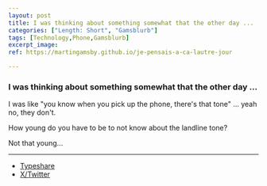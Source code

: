 ```yaml
---
layout: post
title: I was thinking about something somewhat that the other day ...
categories: ["Length: Short", "Gamsblurb"]
tags: [Technology,Phone,Gamsblurb]
excerpt_image: 
ref: https://martingamsby.github.io/je-pensais-a-ca-lautre-jour

---
```


### **I was thinking about something somewhat that the other day ...**

I was like "you know when you pick up the phone, there's that tone"
... yeah no, they don't.

How young do you have to be to not know about the landline tone?

Not that young...

---

- [Typeshare](https://typeshare.co/martingamsby/posts/i-was-thinking-about-something-somewhat-that-the-other-day)
- [X/Twitter](https://x.com/Martin_Gamsby/status/1846984991147778456)

